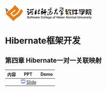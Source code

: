 ![河北师范大学软件学院](../image/logo.png)

# Hibernate框架开发

## 第四章 Hibernate一对一关联映射

|内容|PPT|Demo|
|:---|---|---|
|  |[<img src="../image/presentation.png" height="15" />Slide](./ch04-one-to-one-mapping.pdf) ||
